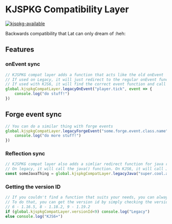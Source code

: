 # KJSPKG Compatibility Layer

[![kjspkg-available](https://github-production-user-asset-6210df.s3.amazonaws.com/79367505/250114674-fb848719-d52e-471b-a6cf-2c0ea6729f1c.svg)](https://kjspkglookup.modernmodpacks.site/#kjspkg-compat-layer)

Backwards compatibility that Lat can only dream of :heh:

## Features

### onEvent sync

```js
// KJSPKG compat layer adds a function that acts like the old onEvent
// If used on Legacy, it will just redirect to the regular onEvent function
// If used with KJS6, it will find the correct event function and call that instead
global.kjspkgCompatLayer.legacyOnEvent("player.tick", event => {
    console.log("do stuff!")
})
```

## Forge event sync

```js
// You can do a similar thing with forge events
global.kjspkgCompatLayer.legacyForgeEvent("some.forge.event.class.name", event => {
    console.log("do more stuff!")
})
```

### Reflection sync

```js
// KJSPKG compat layer also adds a simliar redirect function for java reflection functions
// On legacy, it will call the java() function. On KJS6, it will call Java.loadClass()
const someJavaThing = global.kjspkgCompatLayer.legacyJava("super.cool.and.long.class.name")
```

### Getting the version ID

```js
// If you couldn't find a function that suits your needs, you can always just check the version you're running
// To do that, you can get the version id by simply checking the versionId variable
// 6 - 1.16.5, 8 - 1.18.2, 9 - 1.19.2
if (global.kjspkgCompatLayer.versionId<9) console.log("Legacy") 
else console.log("KJS6+") 
```
